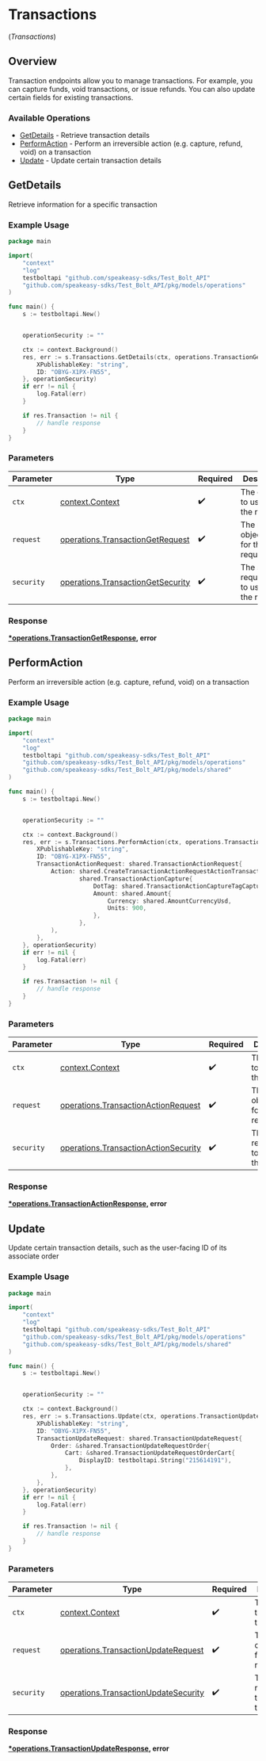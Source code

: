 # Transactions
(*Transactions*)

## Overview

Transaction endpoints allow you to manage transactions. For example, you can capture
funds, void transactions, or issue refunds. You can also update certain fields for existing
transactions.


### Available Operations

* [GetDetails](#getdetails) - Retrieve transaction details
* [PerformAction](#performaction) - Perform an irreversible action (e.g. capture, refund, void) on a transaction
* [Update](#update) - Update certain transaction details

## GetDetails

Retrieve information for a specific transaction

### Example Usage

```go
package main

import(
	"context"
	"log"
	testboltapi "github.com/speakeasy-sdks/Test_Bolt_API"
	"github.com/speakeasy-sdks/Test_Bolt_API/pkg/models/operations"
)

func main() {
    s := testboltapi.New()


    operationSecurity := ""

    ctx := context.Background()
    res, err := s.Transactions.GetDetails(ctx, operations.TransactionGetRequest{
        XPublishableKey: "string",
        ID: "OBYG-X1PX-FN55",
    }, operationSecurity)
    if err != nil {
        log.Fatal(err)
    }

    if res.Transaction != nil {
        // handle response
    }
}
```

### Parameters

| Parameter                                                                              | Type                                                                                   | Required                                                                               | Description                                                                            |
| -------------------------------------------------------------------------------------- | -------------------------------------------------------------------------------------- | -------------------------------------------------------------------------------------- | -------------------------------------------------------------------------------------- |
| `ctx`                                                                                  | [context.Context](https://pkg.go.dev/context#Context)                                  | :heavy_check_mark:                                                                     | The context to use for the request.                                                    |
| `request`                                                                              | [operations.TransactionGetRequest](../../models/operations/transactiongetrequest.md)   | :heavy_check_mark:                                                                     | The request object to use for the request.                                             |
| `security`                                                                             | [operations.TransactionGetSecurity](../../models/operations/transactiongetsecurity.md) | :heavy_check_mark:                                                                     | The security requirements to use for the request.                                      |


### Response

**[*operations.TransactionGetResponse](../../models/operations/transactiongetresponse.md), error**


## PerformAction

Perform an irreversible action (e.g. capture, refund, void) on a transaction

### Example Usage

```go
package main

import(
	"context"
	"log"
	testboltapi "github.com/speakeasy-sdks/Test_Bolt_API"
	"github.com/speakeasy-sdks/Test_Bolt_API/pkg/models/operations"
	"github.com/speakeasy-sdks/Test_Bolt_API/pkg/models/shared"
)

func main() {
    s := testboltapi.New()


    operationSecurity := ""

    ctx := context.Background()
    res, err := s.Transactions.PerformAction(ctx, operations.TransactionActionRequest{
        XPublishableKey: "string",
        ID: "OBYG-X1PX-FN55",
        TransactionActionRequest: shared.TransactionActionRequest{
            Action: shared.CreateTransactionActionRequestActionTransactionActionCapture(
                    shared.TransactionActionCapture{
                        DotTag: shared.TransactionActionCaptureTagCapture,
                        Amount: shared.Amount{
                            Currency: shared.AmountCurrencyUsd,
                            Units: 900,
                        },
                    },
            ),
        },
    }, operationSecurity)
    if err != nil {
        log.Fatal(err)
    }

    if res.Transaction != nil {
        // handle response
    }
}
```

### Parameters

| Parameter                                                                                    | Type                                                                                         | Required                                                                                     | Description                                                                                  |
| -------------------------------------------------------------------------------------------- | -------------------------------------------------------------------------------------------- | -------------------------------------------------------------------------------------------- | -------------------------------------------------------------------------------------------- |
| `ctx`                                                                                        | [context.Context](https://pkg.go.dev/context#Context)                                        | :heavy_check_mark:                                                                           | The context to use for the request.                                                          |
| `request`                                                                                    | [operations.TransactionActionRequest](../../models/operations/transactionactionrequest.md)   | :heavy_check_mark:                                                                           | The request object to use for the request.                                                   |
| `security`                                                                                   | [operations.TransactionActionSecurity](../../models/operations/transactionactionsecurity.md) | :heavy_check_mark:                                                                           | The security requirements to use for the request.                                            |


### Response

**[*operations.TransactionActionResponse](../../models/operations/transactionactionresponse.md), error**


## Update

Update certain transaction details, such as the user-facing ID of its associate order

### Example Usage

```go
package main

import(
	"context"
	"log"
	testboltapi "github.com/speakeasy-sdks/Test_Bolt_API"
	"github.com/speakeasy-sdks/Test_Bolt_API/pkg/models/operations"
	"github.com/speakeasy-sdks/Test_Bolt_API/pkg/models/shared"
)

func main() {
    s := testboltapi.New()


    operationSecurity := ""

    ctx := context.Background()
    res, err := s.Transactions.Update(ctx, operations.TransactionUpdateRequest{
        XPublishableKey: "string",
        ID: "OBYG-X1PX-FN55",
        TransactionUpdateRequest: shared.TransactionUpdateRequest{
            Order: &shared.TransactionUpdateRequestOrder{
                Cart: &shared.TransactionUpdateRequestOrderCart{
                    DisplayID: testboltapi.String("215614191"),
                },
            },
        },
    }, operationSecurity)
    if err != nil {
        log.Fatal(err)
    }

    if res.Transaction != nil {
        // handle response
    }
}
```

### Parameters

| Parameter                                                                                    | Type                                                                                         | Required                                                                                     | Description                                                                                  |
| -------------------------------------------------------------------------------------------- | -------------------------------------------------------------------------------------------- | -------------------------------------------------------------------------------------------- | -------------------------------------------------------------------------------------------- |
| `ctx`                                                                                        | [context.Context](https://pkg.go.dev/context#Context)                                        | :heavy_check_mark:                                                                           | The context to use for the request.                                                          |
| `request`                                                                                    | [operations.TransactionUpdateRequest](../../models/operations/transactionupdaterequest.md)   | :heavy_check_mark:                                                                           | The request object to use for the request.                                                   |
| `security`                                                                                   | [operations.TransactionUpdateSecurity](../../models/operations/transactionupdatesecurity.md) | :heavy_check_mark:                                                                           | The security requirements to use for the request.                                            |


### Response

**[*operations.TransactionUpdateResponse](../../models/operations/transactionupdateresponse.md), error**

